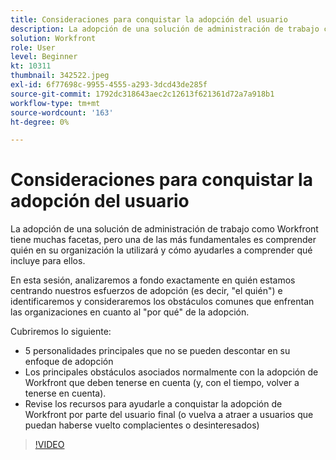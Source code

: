 ```yaml
---
title: Consideraciones para conquistar la adopción del usuario
description: La adopción de una solución de administración de trabajo como Workfront tiene muchas facetas, pero una de las más fundamentales es comprender quién en su organización la utilizará.
solution: Workfront
role: User
level: Beginner
kt: 10311
thumbnail: 342522.jpeg
exl-id: 6f77698c-9955-4555-a293-3dcd43de285f
source-git-commit: 1792dc318643aec2c12613f621361d72a7a918b1
workflow-type: tm+mt
source-wordcount: '163'
ht-degree: 0%

---
```


# Consideraciones para conquistar la adopción del usuario

La adopción de una solución de administración de trabajo como Workfront tiene muchas facetas, pero una de las más fundamentales es comprender quién en su organización la utilizará y cómo ayudarles a comprender qué incluye para ellos.

En esta sesión, analizaremos a fondo exactamente en quién estamos centrando nuestros esfuerzos de adopción (es decir, &quot;el quién&quot;) e identificaremos y consideraremos los obstáculos comunes que enfrentan las organizaciones en cuanto al &quot;por qué&quot; de la adopción.

Cubriremos lo siguiente:

* 5 personalidades principales que no se pueden descontar en su enfoque de adopción
* Los principales obstáculos asociados normalmente con la adopción de Workfront que deben tenerse en cuenta (y, con el tiempo, volver a tenerse en cuenta).
* Revise los recursos para ayudarle a conquistar la adopción de Workfront por parte del usuario final (o vuelva a atraer a usuarios que puedan haberse vuelto complacientes o desinteresados)

>[!VIDEO](https://video.tv.adobe.com/v/342522/?quality=12&learn=on)
